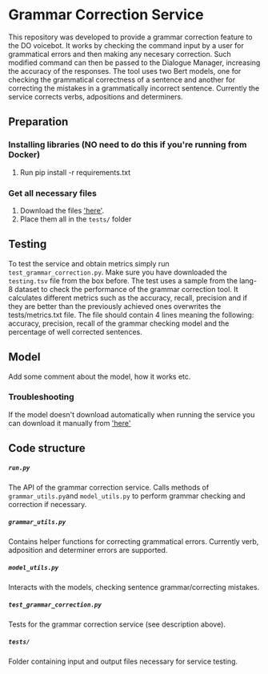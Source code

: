 # Grammar Correction Service

This repository was developed to provide a grammar correction feature to the DO voicebot.
It works by checking the command input by a user for grammatical errors and then making any necesary correction.
Such modified command can then be passed to the Dialogue Manager, increasing the accuracy of the responses.
The tool uses two Bert models, one for checking the grammatical correctness of a sentence and another for correcting the mistakes in a grammatically incorrect sentence. Currently the service corrects verbs, adpositions and determiners.

## Preparation

### Installing libraries (NO need to do this if you're running from Docker)
1. Run pip install -r requirements.txt

### Get all necessary files
1. Download the files ['here'](https://imperialcollegelondon.box.com/s/okzb2csabvgn2wcm6n03cxhol6jdim57).
2. Place them all in the `tests/` folder

## Testing

To test the service and obtain metrics simply run `test_grammar_correction.py`. Make sure you have downloaded the `testing.tsv` file
from the box before. The test uses a sample from the lang-8 dataset to check the performance of the grammar correction tool. It calculates different metrics such as the accuracy, recall, precision and if they are better than the previously achieved ones overwrites the tests/metrics.txt file. The file should contain 4 lines meaning the following: accuracy, precision, recall of the grammar checking model and the percentage of well corrected sentences.

## Model

Add some comment about the model, how it works etc.

### Troubleshooting

If the model doesn't download automatically when running the service you can download it manually from ['here'](TODO:_paste_link_to_model_here)

## Code structure

##### `run.py`

The API of the grammar correction service. Calls methods of `grammar_utils.py`and `model_utils.py` to perform grammar checking and correction if necessary.

##### `grammar_utils.py`

Contains helper functions for correcting grammatical errors. Currently verb, adposition and determiner errors are supported.

##### `model_utils.py`

Interacts with the models, checking sentence grammar/correcting mistakes.

##### `test_grammar_correction.py`

Tests for the grammar correction service (see description above).

##### `tests/`

Folder containing input and output files necessary for service testing.